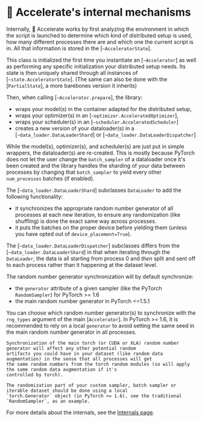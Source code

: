 <!--Copyright 2021 The HuggingFace Team. All rights reserved.

Licensed under the Apache License, Version 2.0 (the "License"); you may not use this file except in compliance with
the License. You may obtain a copy of the License at

http://www.apache.org/licenses/LICENSE-2.0

Unless required by applicable law or agreed to in writing, software distributed under the License is distributed on
an "AS IS" BASIS, WITHOUT WARRANTIES OR CONDITIONS OF ANY KIND, either express or implied. See the License for the
specific language governing permissions and limitations under the License.

⚠️ Note that this file is in Markdown but contain specific syntax for our doc-builder (similar to MDX) that may not be
rendered properly in your Markdown viewer.
-->

# 🤗 Accelerate's internal mechanisms

Internally, 🤗 Accelerate works by first analyzing the environment in which the script is launched to determine which
kind of distributed setup is used, how many different processes there are and which one the current script is in. All
that information is stored in the [`~AcceleratorState`].

This class is initialized the first time you instantiate an [`~Accelerator`] as well as performing any
specific initialization your distributed setup needs. Its state is then uniquely shared through all instances of
[`~state.AcceleratorState`]. (The same can also be done with the [`PartialState`], a more barebones version it inherits)

Then, when calling [`~Accelerator.prepare`], the library:

- wraps your model(s) in the container adapted for the distributed setup,
- wraps your optimizer(s) in an [`~optimizer.AcceleratedOptimizer`],
- wraps your scheduler(s) in an [`~scheduler.AcceleratedScheduler`]
- creates a new version of your dataloader(s) in a [`~data_loader.DataLoaderShard`] or [`~data_loader.DataLoaderDispatcher`]

While the model(s), optimizer(s), and scheduler(s) are just put in simple wrappers, the dataloader(s) are re-created. This is mostly
because PyTorch does not let the user change the `batch_sampler` of a dataloader once it's been created and the
library handles the sharding of your data between processes by changing that `batch_sampler` to yield every other
`num_processes` batches (if enabled).

The [`~data_loader.DataLoaderShard`] subclasses `DataLoader` to add the following functionality:

- it synchronizes the appropriate random number generator of all processes at each new iteration, to ensure any
  randomization (like shuffling) is done the exact same way across processes.
- it puts the batches on the proper device before yielding them (unless you have opted out of
  `device_placement=True`).
  
The [`~data_loader.DataLoaderDispatcher`] subclasses differs from the [`~data_loader.DataLoaderShard`] in that when iterating through the `DataLoader`, the data is all starting from process 0 and *then* split and sent off to each process rather than it happening at the dataset level.

The random number generator synchronization will by default synchronize:

- the `generator` attribute of a given sampler (like the PyTorch `RandomSampler`) for PyTorch >= 1.6
- the main random number generator in PyTorch <=1.5.1

You can choose which random number generator(s) to synchronize with the `rng_types` argument of the main
[`Accelerator`]. In PyTorch >= 1.6, it is recommended to rely on a local `generator` to avoid
setting the same seed in the main random number generator in all processes.

<Tip warning={true}>

    Synchronization of the main torch (or CUDA or XLA) random number generator will affect any other potential random
    artifacts you could have in your dataset (like random data augmentation) in the sense that all processes will get
    the same random numbers from the torch random modules (so will apply the same random data augmentation if it's
    controlled by torch).

</Tip>

<Tip>

    The randomization part of your custom sampler, batch sampler or iterable dataset should be done using a local
    `torch.Generator` object (in PyTorch >= 1.6), see the traditional `RandomSampler`, as an example.

</Tip>

For more details about the internals, see the [Internals page](package_reference/torch_wrappers).
